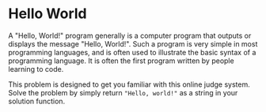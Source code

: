 # Hello World

A "Hello, World!" program generally is a computer program that outputs or displays the message "Hello, World!". Such a
program is very simple in most programming languages, and is often used to illustrate the basic syntax of a programming
language. It is often the first program written by people learning to code.

This problem is designed to get you familiar with this online judge system. Solve the problem by simply return 
`"Hello, world!"` as a string in your solution function.